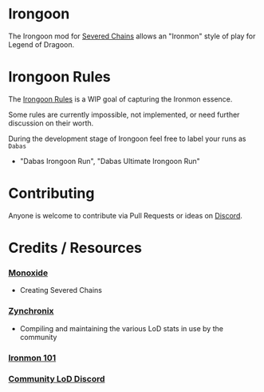# Irongoon

The Irongoon mod for [Severed Chains]() allows an "Ironmon" style of play for Legend of Dragoon.

# Irongoon Rules
The [Irongoon Rules](https://gist.github.com/Ink230/76197fd8251de5e0927d99077e0c1124) is a WIP goal of capturing the Ironmon essence.

Some rules are currently impossible, not implemented, or need further discussion on their worth.

During the development stage of Irongoon feel free to label your runs as `Dabas`

- "Dabas Irongoon Run", "Dabas Ultimate Irongoon Run"

# Contributing

Anyone is welcome to contribute via Pull Requests or ideas on [Discord](https://discord.gg/legendofdragoon).

# Credits / Resources

### [Monoxide](https://github.com/LordMonoxide)

- Creating Severed Chains

### [Zynchronix](https://github.com/Zychronix)

- Compiling and maintaining the various LoD stats in use by the community

### [Ironmon 101](https://gist.github.com/valiant-code/adb18d248fa0fae7da6b639e2ee8f9c1)

### [Community LoD Discord]()